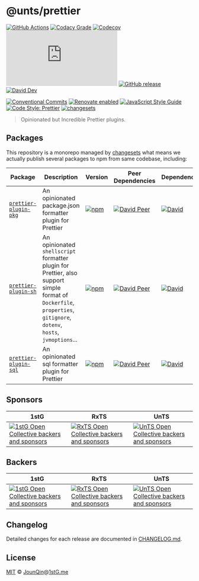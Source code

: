 # @unts/prettier

[![GitHub Actions](https://github.com/un-ts/prettier/workflows/Node%20CI/badge.svg)](https://github.com/un-ts/prettier/actions?query=workflow%3A%22Node+CI%22)
[![Codacy Grade](https://img.shields.io/codacy/grade/8b0889c3640b41ccb4ac6cf327c86464)](https://app.codacy.com/gh/un-ts/prettier)
[![Codecov](https://img.shields.io/codecov/c/gh/un-ts/prettier)](https://codecov.io/gh/un-ts/prettier)
[![type-coverage](https://img.shields.io/badge/dynamic/json.svg?label=type-coverage&prefix=%E2%89%A5&suffix=%&query=$.typeCoverage.atLeast&uri=https%3A%2F%2Fraw.githubusercontent.com%2Fun-ts%2Fprettier%2Fmaster%2Fpackage.json)](https://github.com/plantain-00/type-coverage)
[![GitHub release](https://img.shields.io/github/release/un-ts/prettier)](https://github.com/un-ts/prettier/releases)
[![David Dev](https://img.shields.io/david/dev/un-ts/prettier.svg)](https://david-dm.org/un-ts/prettier?type=dev)

[![Conventional Commits](https://img.shields.io/badge/conventional%20commits-1.0.0-yellow.svg)](https://conventionalcommits.org)
[![Renovate enabled](https://img.shields.io/badge/renovate-enabled-brightgreen.svg)](https://renovatebot.com/)
[![JavaScript Style Guide](https://img.shields.io/badge/code_style-standard-brightgreen.svg)](https://standardjs.com)
[![Code Style: Prettier](https://img.shields.io/badge/code_style-prettier-ff69b4.svg)](https://github.com/prettier/prettier)
[![changesets](https://img.shields.io/badge/maintained%20with-changesets-176de3.svg)](https://github.com/atlassian/changesets)

> Opinionated but Incredible Prettier plugins.

## Packages

This repository is a monorepo managed by [changesets][] what means we actually publish several packages to npm from same codebase, including:

| Package                                | Description                                                                                                                                                           | Version                                                                                                           | Peer Dependencies                                                                                                                                                   | Dependencies                                                                                                                         |
| -------------------------------------- | --------------------------------------------------------------------------------------------------------------------------------------------------------------------- | ----------------------------------------------------------------------------------------------------------------- | ------------------------------------------------------------------------------------------------------------------------------------------------------------------- | ------------------------------------------------------------------------------------------------------------------------------------ |
| [`prettier-plugin-pkg`](/packages/pkg) | An opinionated package.json formatter plugin for Prettier                                                                                                             | [![npm](https://img.shields.io/npm/v/prettier-plugin-pkg.svg)](https://www.npmjs.com/package/prettier-plugin-pkg) | [![David Peer](https://img.shields.io/david/peer/un-ts/prettier.svg?path=packages/pkg)](https://david-dm.org/un-ts/prettier-plugin-pkg?path=packages/pkg&type=peer) | [![David](https://img.shields.io/david/un-ts/prettier.svg?path=packages/pkg)](https://david-dm.org/un-ts/prettier?path=packages/pkg) |
| [`prettier-plugin-sh`](/packages/sh)   | An opinionated `shellscript` formatter plugin for Prettier, also support simple format of `Dockerfile`, `properties`, `gitignore`, `dotenv`, `hosts`, `jvmoptions`... | [![npm](https://img.shields.io/npm/v/prettier-plugin-sh.svg)](https://www.npmjs.com/package/prettier-plugin-sh)   | [![David Peer](https://img.shields.io/david/peer/un-ts/prettier.svg?path=packages/sh)](https://david-dm.org/un-ts/prettier?path=packages/sh&type=peer)              | [![David](https://img.shields.io/david/un-ts/prettier.svg?path=packages/sh)](https://david-dm.org/un-ts/prettier?path=packages/sh)   |
| [`prettier-plugin-sql`](/packages/sql) | An opinionated sql formatter plugin for Prettier                                                                                                                      | [![npm](https://img.shields.io/npm/v/prettier-plugin-sql.svg)](https://www.npmjs.com/package/prettier-plugin-sql) | [![David Peer](https://img.shields.io/david/peer/un-ts/prettier.svg?path=packages/sql)](https://david-dm.org/un-ts/prettier?path=packages/sql&type=peer)            | [![David](https://img.shields.io/david/un-ts/prettier.svg?path=packages/sql)](https://david-dm.org/un-ts/prettier?path=packages/sql) |

## Sponsors

| 1stG                                                                                                                               | RxTS                                                                                                                               | UnTS                                                                                                                               |
| ---------------------------------------------------------------------------------------------------------------------------------- | ---------------------------------------------------------------------------------------------------------------------------------- | ---------------------------------------------------------------------------------------------------------------------------------- |
| [![1stG Open Collective backers and sponsors](https://opencollective.com/1stG/organizations.svg)](https://opencollective.com/1stG) | [![RxTS Open Collective backers and sponsors](https://opencollective.com/rxts/organizations.svg)](https://opencollective.com/rxts) | [![UnTS Open Collective backers and sponsors](https://opencollective.com/unts/organizations.svg)](https://opencollective.com/unts) |

## Backers

| 1stG                                                                                                                             | RxTS                                                                                                                             | UnTS                                                                                                                             |
| -------------------------------------------------------------------------------------------------------------------------------- | -------------------------------------------------------------------------------------------------------------------------------- | -------------------------------------------------------------------------------------------------------------------------------- |
| [![1stG Open Collective backers and sponsors](https://opencollective.com/1stG/individuals.svg)](https://opencollective.com/1stG) | [![RxTS Open Collective backers and sponsors](https://opencollective.com/rxts/individuals.svg)](https://opencollective.com/rxts) | [![UnTS Open Collective backers and sponsors](https://opencollective.com/unts/individuals.svg)](https://opencollective.com/unts) |

## Changelog

Detailed changes for each release are documented in [CHANGELOG.md](./CHANGELOG.md).

## License

[MIT][] © [JounQin][]@[1stG.me][]

[1stg.me]: https://www.1stg.me
[changesets]: https://github.com/atlassian/changesets
[jounqin]: https://github.com/JounQin
[mit]: http://opensource.org/licenses/MIT
